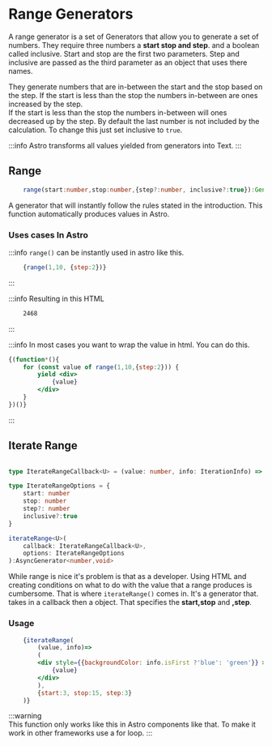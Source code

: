 # Range Generators

A range generator is a set of Generators that allow you to generate a set of numbers.
They require three numbers a **start stop and step**. and a boolean called inclusive.
Start and stop are the first two parameters.
Step and inclusive are passed as the third parameter as an object that uses there names.

They generate numbers that are in-between the start and the stop based on the step.
If the start is less than the stop the numbers in-between are ones increased by the step.  
If the start is less than the stop the numbers in-between will ones decreased up by the step.
By default the last number is not included by the calculation.
To change this just set inclusive to `true`.

:::info
 Astro transforms all values yielded from generators into Text.
:::

## Range

```ts
    range(start:number,stop:number,{step?:number, inclusive?:true}):Generator<number,void,number>
```

A generator that will instantly follow the rules stated in the introduction.
 This function automatically produces values in Astro.

### Uses cases In Astro

:::info `range()` can be instantly used in astro like this.

```jsx
    {range(1,10, {step:2})}
```

:::

:::info Resulting in this HTML

```html
    2468
```

:::

:::info In most cases you want to wrap the value in html. You can do this.

```jsx
{(function*(){
    for (const value of range(1,10,{step:2})) {
        yield <div>
            {value}
        </div>        
    }    
})()}
```

:::

## Iterate Range

```ts

type IterateRangeCallback<U> = (value: number, info: IterationInfo) => U

type IterateRangeOptions = {
    start: number
    stop: number
    step?: number
    inclusive?:true
}

iterateRange<U>(
    callback: IterateRangeCallback<U>, 
    options: IterateRangeOptions
):AsyncGenerator<number,void>
```

While range is nice it's problem is that as a developer.
Using HTML and creating conditions on what to do with the value that a range produces is cumbersome.
That is where `iterateRange()` comes in. It's a generator that. takes in a callback then a object.
That specifies the **start,stop** and **,step**.

### Usage

```jsx
    {iterateRange(
        (value, info)=> 
        (
        <div style={{backgroundColor: info.isFirst ?'blue': 'green'}} >
            {value}
        </div>
        ), 
        {start:3, stop:15, step:3}
    )}
```

:::warning  
 This function only works like this in Astro components like that.
 To make it work in other frameworks use a for loop.
:::
